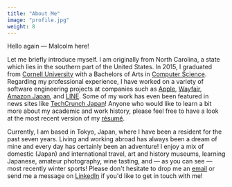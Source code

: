 ```yaml
---
title: "About Me"
image: "profile.jpg"
weight: 8
---
```

Hello again — Malcolm here!

Let me briefly introduce myself. I am originally from North Carolina, a state which lies in the southern part of the United States. In 2015, I graduated from [Cornell University](https://www.cornell.edu/) with a Bachelors of Arts in [Computer Science](https://www.cs.cornell.edu/undergrad/csmajor).
Regarding my professional experience, I have worked on a variety of software engineering projects at companies such as [Apple](https://www.apple.com/), [Wayfair](https://www.wayfair.com/), [Amazon Japan](https://www.amazon.co.jp/), and [LINE](https://line.me/en/).
Some of my work has even been featured in news sites like [TechCrunch Japan](https://bit.ly/3RUZi6S)! Anyone who would like to learn a bit more about my academic and work history, please feel free to have a look at the most recent version of my [résumé](Malcolm_McKinney_Resume.pdf).

Currently, I am based in Tokyo, Japan, where I have been a resident for the past seven years. Living and working abroad has always been a dream of mine and every day has certainly been an adventure!
I enjoy a mix of domestic (Japan) and international travel, art and history museums, learning Japanese, amateur photography, wine tasting, and — as you can see — most recently winter sports!
Please don't hesitate to drop me an [email](mailto:contact@malcolmmckinney.com) or send me a message on [LinkedIn](https://www.linkedin.com/in/malcolmmckinney/) if you'd like to get in touch with me!
